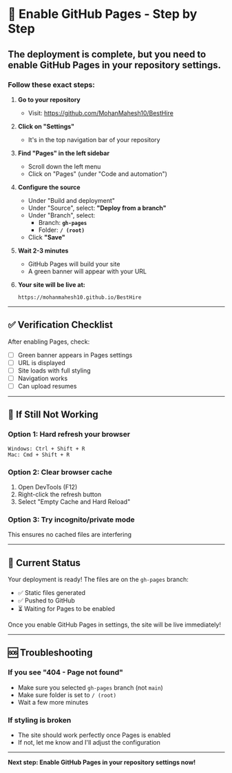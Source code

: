 # 🔧 Enable GitHub Pages - Step by Step

## The deployment is complete, but you need to enable GitHub Pages in your repository settings.

### Follow these exact steps:

1. **Go to your repository**
   - Visit: https://github.com/MohanMahesh10/BestHire

2. **Click on "Settings"**
   - It's in the top navigation bar of your repository

3. **Find "Pages" in the left sidebar**
   - Scroll down the left menu
   - Click on "Pages" (under "Code and automation")

4. **Configure the source**
   - Under "Build and deployment"
   - Under "Source", select: **"Deploy from a branch"**
   - Under "Branch", select:
     - Branch: **`gh-pages`**
     - Folder: **`/ (root)`**
   - Click **"Save"**

5. **Wait 2-3 minutes**
   - GitHub Pages will build your site
   - A green banner will appear with your URL

6. **Your site will be live at:**
   ```
   https://mohanmahesh10.github.io/BestHire
   ```

---

## ✅ Verification Checklist

After enabling Pages, check:
- [ ] Green banner appears in Pages settings
- [ ] URL is displayed
- [ ] Site loads with full styling
- [ ] Navigation works
- [ ] Can upload resumes

---

## 🔄 If Still Not Working

### Option 1: Hard refresh your browser
```
Windows: Ctrl + Shift + R
Mac: Cmd + Shift + R
```

### Option 2: Clear browser cache
1. Open DevTools (F12)
2. Right-click the refresh button
3. Select "Empty Cache and Hard Reload"

### Option 3: Try incognito/private mode
This ensures no cached files are interfering

---

## 📸 Current Status

Your deployment is ready! The files are on the `gh-pages` branch:
- ✅ Static files generated
- ✅ Pushed to GitHub
- ⏳ Waiting for Pages to be enabled

Once you enable GitHub Pages in settings, the site will be live immediately!

---

## 🆘 Troubleshooting

### If you see "404 - Page not found"
- Make sure you selected `gh-pages` branch (not `main`)
- Make sure folder is set to `/ (root)`
- Wait a few more minutes

### If styling is broken
- The site should work perfectly once Pages is enabled
- If not, let me know and I'll adjust the configuration

---

**Next step: Enable GitHub Pages in your repository settings now!**

